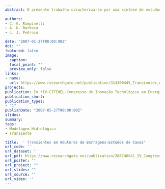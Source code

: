 ```yaml
---
abstract: O presente trabalho caracteriza-se por uma síntese de estudos anteriormente realizados relacionados ao estudo de escoamentos transitórios em adutoras. Resultados obtidos a partir de rotinas computacionais implementadas serão con-frontados com casos da literatura e simulações em softwares desenvolvidos pelo grupo. Serão analisados os efeitos produzi-dos sobre escoamentos advindos de fechamento de válvulas, mudanças de diâmetros e situações indutoras de transites. Os casos foram simulados com auxílio do programa TRANSPETRO e algumas rotinas computacionais ainda em fase de implementação, permitindo a verificação da pressão e velocidade ao longo da tubulação. As análises realizadas com o auxílio de métodos numéricos, das rotinas implementadas e do programa TRANSPETRO corresponderam às tendências es-peradas. Palavras-chave—Adutoras, Golpe de Aríete,Transientes Hi-dráulicos, Tubulações.
 
authors:
- C. G. Rampinelli 
- A. N. Barbosa
- L. J. Pedroso

date: "2007-01-27T00:00:00Z"
doi: ""
featured: false
image:
  caption: 
  focal_point: ""
  preview_only: false
links:
- name: 
  url: https://www.researchgate.net/publication/314300449_Transientes_em_Adutoras_de_Barragens_-_Estudos_de_Casos
projects:
publication: In *IV-CITENEL-Congresso de Inovação Tecnológica em Energia Elétrica, 2007, Araxá-MG*
publication_short: 
publication_types:
- "1"
publishDate: "2007-05-27T00:00:00Z"
slides: 
summary:  
tags:
- Modelagem Hidrológica
- Transiente

title:  ' Transientes em Adutoras de Barragens-Estudos de Casos'
url_code: ''
url_dataset: ''
url_pdf: https://www.researchgate.net/publication/268740641_IV_Congresso_de_Inovacao_tecnologica_em_Engenharia_Eletrica_-_IV_CITENEL
url_poster: ''
url_project: ""
url_slides: ""
url_source: ''
url_video: ''
---
```




